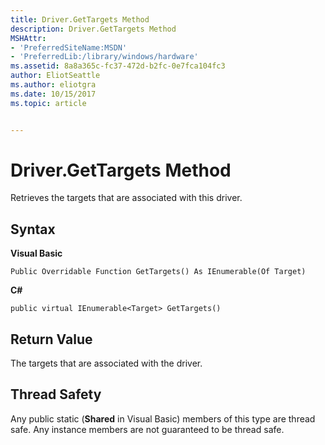 ```yaml
---
title: Driver.GetTargets Method
description: Driver.GetTargets Method
MSHAttr:
- 'PreferredSiteName:MSDN'
- 'PreferredLib:/library/windows/hardware'
ms.assetid: 8a8a365c-fc37-472d-b2fc-0e7fca104fc3
author: EliotSeattle
ms.author: eliotgra
ms.date: 10/15/2017
ms.topic: article


---
```


# Driver.GetTargets Method


Retrieves the targets that are associated with this driver.

## <span id="Syntax"></span><span id="syntax"></span><span id="SYNTAX"></span>Syntax


**Visual Basic**

`Public Overridable Function GetTargets() As IEnumerable(Of Target)`

**C#**

`public virtual IEnumerable<Target> GetTargets()`

## <span id="Return_Value"></span><span id="return_value"></span><span id="RETURN_VALUE"></span>Return Value


The targets that are associated with the driver.

## <span id="Thread_Safety"></span><span id="thread_safety"></span><span id="THREAD_SAFETY"></span>Thread Safety


Any public static (**Shared** in Visual Basic) members of this type are thread safe. Any instance members are not guaranteed to be thread safe.

 

 






